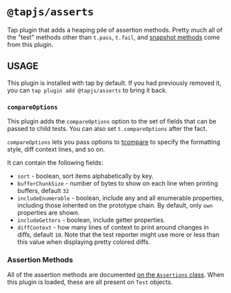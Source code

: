 # `@tapjs/asserts`

Tap plugin that adds a heaping pile of assertion methods. Pretty
much all of the "test" methods other than `t.pass`, `t.fail`, and
[snapshot
methods](https://tapjs.github.io/tapjs/modules/_tapjs_snapshot.html)
come from this plugin.

## USAGE

This plugin is installed with tap by default. If you had
previously removed it, you can `tap plugin add @tapjs/asserts` to
bring it back.

### `compareOptions`

This plugin adds the `compareOptions` option to the set of fields
that can be passed to child tests. You can also set
`t.compareOptions` after the fact.

`compareOptions` lets you pass options to
[tcompare](https://tapjs.github.io/tapjs/modules/tcompare.html)
to specify the formatting style, diff context lines, and so on.

It can contain the following fields:

- `sort` - boolean, sort items alphabetically by key.
- `bufferChunkSize` - number of bytes to show on each line when
  printing buffers, default `32`
- `includeEnumerable` - boolean, include any and all enumerable
  properties, including those inherited on the prototype chain.
  By default, only `own` properties are shown.
- `includeGetters` - boolean, include getter properties.
- `diffContext` - how many lines of context to print around
  changes in diffs, default `10`. Note that the test reporter
  might use more or less than this value when displaying pretty
  colored diffs.

### Assertion Methods

All of the assertion methods are documented [on the `Assertions`
class](https://tapjs.github.io/tapjs/classes/_tapjs_asserts.index.Assertions.html).
When this plugin is loaded, these are all present on `Test`
objects.
